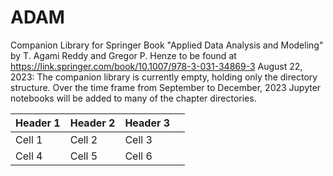 # ADAM
Companion Library for Springer Book "Applied Data Analysis and Modeling" by T. Agami Reddy and Gregor P. Henze
to be found at https://link.springer.com/book/10.1007/978-3-031-34869-3
August 22, 2023: The companion library is currently empty, holding only the directory structure. 
Over the time frame from September to December, 2023 Jupyter notebooks will be added to many of the chapter directories.

| Header 1 | Header 2 | Header 3 |     |
|----------|----------|----------|-----|
| Cell 1   | Cell 2   | Cell 3   |     |
| Cell 4   | Cell 5   | Cell 6   |     |